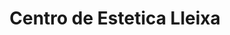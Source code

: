 ---
title: "Centro de Estetica Lleixa"
url: /torrent/centro-de-estetica-lleixa/
shop: cosméticos
---